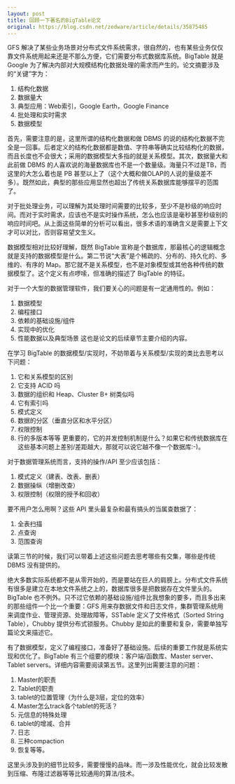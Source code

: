 ```yaml
---
layout: post
title: 回顾一下著名的BigTable论文
original: https://blog.csdn.net/zedware/article/details/35875485
---
```


GFS 解决了某些业务场景对分布式文件系统需求，很自然的，也有某些业务仅仅靠文件系统用起来还是不那么方便，它们需要分布式数据库系统。BigTable 就是 Google 为了解决内部对大规模结构化数据处理的需求而产生的。论文摘要涉及的“关键”字为：
1. 结构化数据
2. 数据量大
3. 典型应用：Web索引，Google Earth，Google Finance
4. 批处理和实时需求
5. 数据模型

首先，需要注意的是，这里所谓的结构化数据和做 DBMS 的说的结构化数据不完全是一回事。后者定义的结构化数据都是数值、字符串等确实比较结构化的数据，而且长度也不会很大；采用的数据模型大多指的就是关系模型。其次，数据量大和此前做 DBMS 的人喜欢说的海量数据库也不是一个数量级。海量只不过是TB，而这里的大怎么着也是 PB 甚至以上了（这个大概和做OLAP的人说的量级差不多）。既然如此，典型的那些应用显然也超出了传统关系数据库能够摆平的范围了。

对于批处理业务，可以理解为其处理时间需要的比较多，至少不是秒级的响应时间。而对于实时需求，应该也不是实时操作系统，怎么也应该是毫秒甚至秒级别的响应时间吧。从上面这些简单的分析可以看出，很多术语的准确含义是需要上下文才可以对比，否则容易望文生义。

数据模型相对比较好理解，既然 BigTable 宣称是个数据库，那最核心的逻辑概念就是支持的数据模型是什么。第二节说“大表”是个稀疏的、分布的、持久化的、多维的、有序的 Map。那它就不是关系模型，也不是对象模型或其他各种传统的数据模型了。这个定义有点啰嗦，但准确的描述了 BigTable 的特征。

对于一个大型的数据管理软件，我们要关心的问题是有一定通用性的。例如：
1. 数据模型
2. 编程接口
3. 依赖的基础设施/组件
4. 实现中的优化
5. 性能数据以及典型场景
这也是论文的后续章节主要介绍的内容。

在学习 BigTable 的数据模型/实现时，不妨带着与关系模型/实现的类比去思考以下问题：
1. 它和关系模型的区别
2. 它支持 ACID 吗
3. 数据的组织和 Heap、Cluster B+ 树类似吗
4. 它有索引吗
5. 模式定义
6. 数据的分区（垂直分区和水平分区）
7. 权限控制
8. 行的多版本等等
更重要的，它的并发控制机制是什么？如果它和传统数据库在这些基本问题上差别/差距越大，那就可以说它越不像一个数据库:-)。

对于数据管理系统而言，支持的操作/API 至少应该包括：
1. 模式定义（建表、改表、删表）
2. 数据操纵（增删改查）
3. 权限控制（权限的授予和回收）

要不用户怎么用啊？这些 API 里头最复杂和最有搞头的当属查数据了：
1. 全表扫描
2. 点查询
3. 范围查询

读第三节的时候，我们可以带着上述这些问题去思考哪些有交集，哪些是传统 DBMS 没有提供的。

绝大多数实际系统都不是从零开始的，而是要站在巨人的肩膀上。分布式文件系统有很多是建立在本地文件系统之上的，数据库很多是把数据存在文件里头的。BigTable 也不例外。只不过它依赖的基础设施/组件比我想象的要多，而且多出来的那些组件一个比一个重要：GFS 用来存数据文件和日志文件，集群管理系统用来调度作业、管理资源、处理故障等，SSTable 定义了文件格式（Sorted String Table），Chubby 提供分布式锁服务。Chubby 是如此的重要和复杂，需要单独写篇论文来描述它。

有了数据模型，定义了编程接口，准备好了基础设施。后续的重要工作就是系统实现和优化了。BigTable 有三个组要的模块：客户端/函数库、Master server、Tablet servers。详细内容需要阅读第五节。这里列出需要注意的问题：
1. Master的职责
2. Tablet的职责
3. tablet的位置管理（为什么是3层，定位的效率）
4. Master怎么track各个tablet的死活？
5. 元信息的特殊处理
6. tablet的增减、合并
7. 日志
8. 三种compaction
9. 恢复等等。

这里头涉及到的细节比较多，需要慢慢的品味。而一涉及性能优化，就会比较发散到压缩、布隆过滤器等等比较通用的算法/技术。

